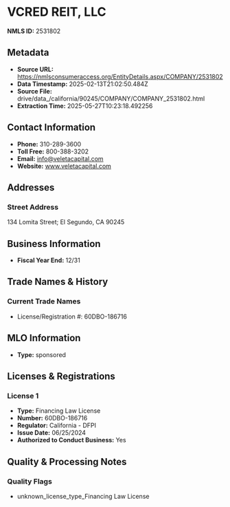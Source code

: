 # VCRED REIT, LLC

**NMLS ID:** 2531802

## Metadata
- **Source URL:** https://nmlsconsumeraccess.org/EntityDetails.aspx/COMPANY/2531802
- **Data Timestamp:** 2025-02-13T21:02:50.484Z
- **Source File:** drive/data_/california/90245/COMPANY/COMPANY_2531802.html
- **Extraction Time:** 2025-05-27T10:23:18.492256

## Contact Information
- **Phone:** 310-289-3600
- **Toll Free:** 800-388-3202
- **Email:** info@veletacapital.com
- **Website:** www.veletacapital.com

## Addresses
### Street Address
134 Lomita Street; El Segundo, CA 90245

## Business Information
- **Fiscal Year End:** 12/31

## Trade Names & History
### Current Trade Names
- License/Registration #: 60DBO-186716

## MLO Information
- **Type:** sponsored

## Licenses & Registrations

### License 1
- **Type:** Financing Law License
- **Number:** 60DBO-186716
- **Regulator:** California - DFPI
- **Issue Date:** 06/25/2024
- **Authorized to Conduct Business:** Yes

## Quality & Processing Notes
### Quality Flags
- unknown_license_type_Financing Law License
